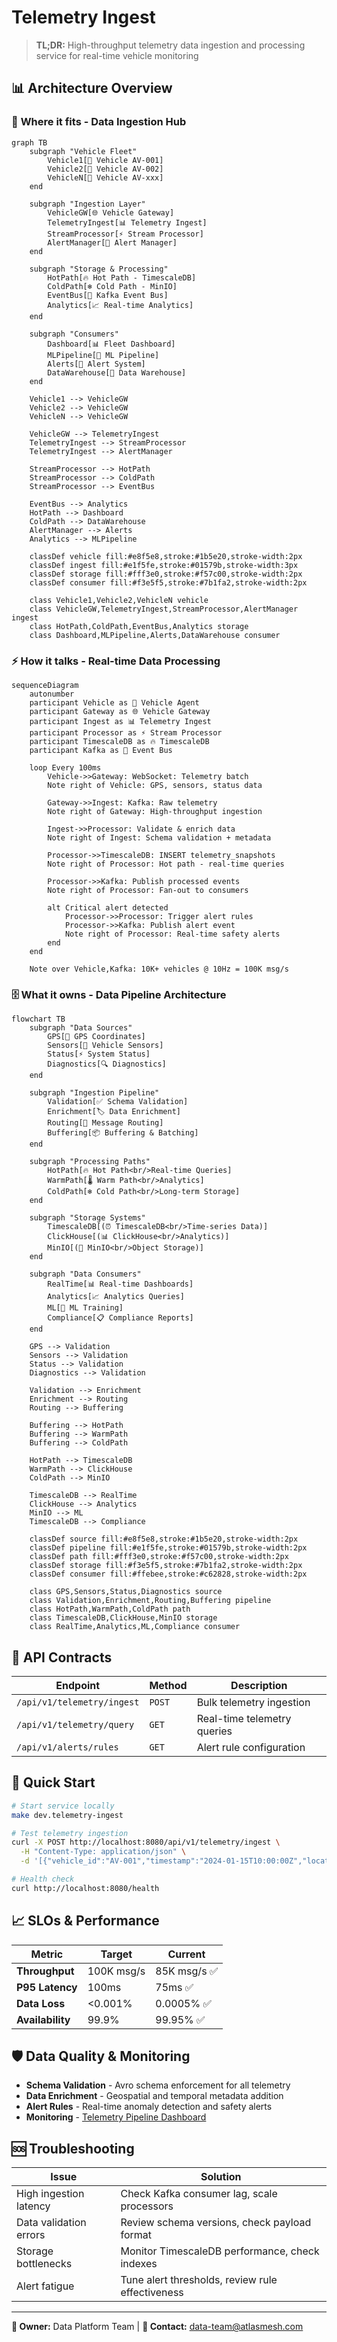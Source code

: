 # Telemetry Ingest

> **TL;DR:** High-throughput telemetry data ingestion and processing service for real-time vehicle monitoring

## 📊 **Architecture Overview**

### 📡 **Where it fits** - Data Ingestion Hub
```mermaid
graph TB
    subgraph "Vehicle Fleet"
        Vehicle1[🚗 Vehicle AV-001]
        Vehicle2[🚗 Vehicle AV-002]
        VehicleN[🚗 Vehicle AV-xxx]
    end
    
    subgraph "Ingestion Layer"
        VehicleGW[🌐 Vehicle Gateway]
        TelemetryIngest[📊 Telemetry Ingest]
        StreamProcessor[⚡ Stream Processor]
        AlertManager[🚨 Alert Manager]
    end
    
    subgraph "Storage & Processing"
        HotPath[🔥 Hot Path - TimescaleDB]
        ColdPath[❄️ Cold Path - MinIO]
        EventBus[📨 Kafka Event Bus]
        Analytics[📈 Real-time Analytics]
    end
    
    subgraph "Consumers"
        Dashboard[📊 Fleet Dashboard]
        MLPipeline[🤖 ML Pipeline]
        Alerts[🚨 Alert System]
        DataWarehouse[🏢 Data Warehouse]
    end
    
    Vehicle1 --> VehicleGW
    Vehicle2 --> VehicleGW
    VehicleN --> VehicleGW
    
    VehicleGW --> TelemetryIngest
    TelemetryIngest --> StreamProcessor
    TelemetryIngest --> AlertManager
    
    StreamProcessor --> HotPath
    StreamProcessor --> ColdPath
    StreamProcessor --> EventBus
    
    EventBus --> Analytics
    HotPath --> Dashboard
    ColdPath --> DataWarehouse
    AlertManager --> Alerts
    Analytics --> MLPipeline
    
    classDef vehicle fill:#e8f5e8,stroke:#1b5e20,stroke-width:2px
    classDef ingest fill:#e1f5fe,stroke:#01579b,stroke-width:3px
    classDef storage fill:#fff3e0,stroke:#f57c00,stroke-width:2px
    classDef consumer fill:#f3e5f5,stroke:#7b1fa2,stroke-width:2px
    
    class Vehicle1,Vehicle2,VehicleN vehicle
    class VehicleGW,TelemetryIngest,StreamProcessor,AlertManager ingest
    class HotPath,ColdPath,EventBus,Analytics storage
    class Dashboard,MLPipeline,Alerts,DataWarehouse consumer
```

### ⚡ **How it talks** - Real-time Data Processing
```mermaid
sequenceDiagram
    autonumber
    participant Vehicle as 🚗 Vehicle Agent
    participant Gateway as 🌐 Vehicle Gateway
    participant Ingest as 📊 Telemetry Ingest
    participant Processor as ⚡ Stream Processor
    participant TimescaleDB as 🔥 TimescaleDB
    participant Kafka as 📨 Event Bus
    
    loop Every 100ms
        Vehicle->>Gateway: WebSocket: Telemetry batch
        Note right of Vehicle: GPS, sensors, status data
        
        Gateway->>Ingest: Kafka: Raw telemetry
        Note right of Gateway: High-throughput ingestion
        
        Ingest->>Processor: Validate & enrich data
        Note right of Ingest: Schema validation + metadata
        
        Processor->>TimescaleDB: INSERT telemetry_snapshots
        Note right of Processor: Hot path - real-time queries
        
        Processor->>Kafka: Publish processed events
        Note right of Processor: Fan-out to consumers
        
        alt Critical alert detected
            Processor->>Processor: Trigger alert rules
            Processor->>Kafka: Publish alert event
            Note right of Processor: Real-time safety alerts
        end
    end
    
    Note over Vehicle,Kafka: 10K+ vehicles @ 10Hz = 100K msg/s
```

### 🗄️ **What it owns** - Data Pipeline Architecture
```mermaid
flowchart TB
    subgraph "Data Sources"
        GPS[📍 GPS Coordinates]
        Sensors[🔧 Vehicle Sensors]
        Status[⚡ System Status]
        Diagnostics[🔍 Diagnostics]
    end
    
    subgraph "Ingestion Pipeline"
        Validation[✅ Schema Validation]
        Enrichment[🏷️ Data Enrichment]
        Routing[🔀 Message Routing]
        Buffering[📦 Buffering & Batching]
    end
    
    subgraph "Processing Paths"
        HotPath[🔥 Hot Path<br/>Real-time Queries]
        WarmPath[🌡️ Warm Path<br/>Analytics]
        ColdPath[❄️ Cold Path<br/>Long-term Storage]
    end
    
    subgraph "Storage Systems"
        TimescaleDB[(⏰ TimescaleDB<br/>Time-series Data)]
        ClickHouse[(📊 ClickHouse<br/>Analytics)]
        MinIO[(💾 MinIO<br/>Object Storage)]
    end
    
    subgraph "Data Consumers"
        RealTime[📊 Real-time Dashboards]
        Analytics[📈 Analytics Queries]
        ML[🤖 ML Training]
        Compliance[📋 Compliance Reports]
    end
    
    GPS --> Validation
    Sensors --> Validation
    Status --> Validation
    Diagnostics --> Validation
    
    Validation --> Enrichment
    Enrichment --> Routing
    Routing --> Buffering
    
    Buffering --> HotPath
    Buffering --> WarmPath
    Buffering --> ColdPath
    
    HotPath --> TimescaleDB
    WarmPath --> ClickHouse
    ColdPath --> MinIO
    
    TimescaleDB --> RealTime
    ClickHouse --> Analytics
    MinIO --> ML
    TimescaleDB --> Compliance
    
    classDef source fill:#e8f5e8,stroke:#1b5e20,stroke-width:2px
    classDef pipeline fill:#e1f5fe,stroke:#01579b,stroke-width:2px
    classDef path fill:#fff3e0,stroke:#f57c00,stroke-width:2px
    classDef storage fill:#f3e5f5,stroke:#7b1fa2,stroke-width:2px
    classDef consumer fill:#ffebee,stroke:#c62828,stroke-width:2px
    
    class GPS,Sensors,Status,Diagnostics source
    class Validation,Enrichment,Routing,Buffering pipeline
    class HotPath,WarmPath,ColdPath path
    class TimescaleDB,ClickHouse,MinIO storage
    class RealTime,Analytics,ML,Compliance consumer
```

## 🔗 **API Contracts**

| Endpoint | Method | Description |
|----------|--------|-------------|
| `/api/v1/telemetry/ingest` | `POST` | Bulk telemetry ingestion |
| `/api/v1/telemetry/query` | `GET` | Real-time telemetry queries |
| `/api/v1/alerts/rules` | `GET` | Alert rule configuration |

## 🚀 **Quick Start**

```bash
# Start service locally
make dev.telemetry-ingest

# Test telemetry ingestion
curl -X POST http://localhost:8080/api/v1/telemetry/ingest \
  -H "Content-Type: application/json" \
  -d '[{"vehicle_id":"AV-001","timestamp":"2024-01-15T10:00:00Z","location":{"lat":25.2048,"lon":55.2708},"speed":45.5}]'

# Health check
curl http://localhost:8080/health
```

## 📈 **SLOs & Performance**

| Metric | Target | Current |
|--------|--------|---------|
| **Throughput** | 100K msg/s | 85K msg/s ✅ |
| **P95 Latency** | 100ms | 75ms ✅ |
| **Data Loss** | <0.001% | 0.0005% ✅ |
| **Availability** | 99.9% | 99.95% ✅ |

## 🛡️ **Data Quality & Monitoring**

- **Schema Validation** - Avro schema enforcement for all telemetry
- **Data Enrichment** - Geospatial and temporal metadata addition
- **Alert Rules** - Real-time anomaly detection and safety alerts
- **Monitoring** - [Telemetry Pipeline Dashboard](https://grafana.atlasmesh.com/d/telemetry-ingest)

## 🆘 **Troubleshooting**

| Issue | Solution |
|-------|----------|
| High ingestion latency | Check Kafka consumer lag, scale processors |
| Data validation errors | Review schema versions, check payload format |
| Storage bottlenecks | Monitor TimescaleDB performance, check indexes |
| Alert fatigue | Tune alert thresholds, review rule effectiveness |

---

**🎯 Owner:** Data Platform Team | **📧 Contact:** data-team@atlasmesh.com
